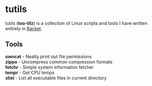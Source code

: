 # tutils

tutils (**too-tilz**) is a collection of Linux scripts and tools I have written entirely in [Racket](https://racket-lang.org/). 

## Tools

**owncat** - Neatly print out file permissions  
**zippo** - Uncompress common compression formats  
**fetchr** - Simple system information fetcher  
**tempr** - Get CPU temps  
**xlist** - List all executable files in current directory  
